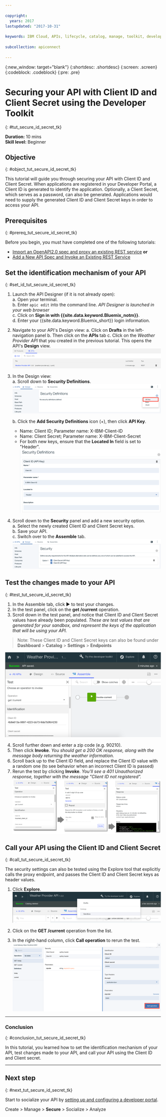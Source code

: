 ```yaml
---

copyright:
  years: 2017
lastupdated: "2017-10-31"

keywords: IBM Cloud, APIs, lifecycle, catalog, manage, toolkit, develop, dev portal, tutorials

subcollection: apiconnect

---
```


{:new_window: target="blank"}
{:shortdesc: .shortdesc}
{:screen: .screen}
{:codeblock: .codeblock}
{:pre: .pre}

# Securing your API with Client ID and Client Secret using the Developer Toolkit
{: #tut_secure_id_secret_tk}

**Duration:** 10 mins  
**Skill level:** Beginner


## Objective
{: #object_tut_secure_id_secret_tk}

This tutorial will guide you through securing your API with Client ID and Client Secret. When applications are registered in your Developer Portal, a Client ID is generated to identify the application. Optionally, a Client Secret, which serves as a password, can also be generated. Applications would need to supply the generated Client ID and Client Secret keys in order to access your API.


## Prerequisites
{: #prereq_tut_secure_id_secret_tk}

Before you begin, you must have completed one of the following tutorials:
- [Import an OpenAPI2.0 spec and proxy an existing REST service](/docs/services/apiconnect/tutorials?topic=apiconnect-tut_rest_landing)
**or**  
- [Add a New API Spec and Invoke an Existing REST Service](/docs/services/apiconnect/tutorials?topic=apiconnect-tut_rest_landing)


## Set the identification mechanism of your API
{: #set_id_tut_secure_id_secret_tk}

1. Launch the API Designer (if it is not already open):  
   a. Open your terminal.  
   b. Enter `apic edit` into the command line. _API Designer is launched in your web browser_    
   c. Click on **Sign in with {{site.data.keyword.Bluemix_notm}}**.  
   d. Enter your {{site.data.keyword.Bluemix_short}} login information.  

2. Navigate to your API's Design view:
    a. Click on **Drafts** in the left-navigation panel 
    b. Then click on the **APIs** tab
    c. Click on the _Weather Provider API_ that you created in the previous tutorial. This opens the API's **Design** view.  
    ![](images/1_goto_drafts_api.png)  

3. In the Design view:  
   a. Scroll down to **Security Definitions**.  
    ![](images/1b.png) 

   b. Click the **Add Security Definitions** icon (+), then click **API Key**.  
      - Name: Client ID; Parameter name: X-IBM-Client-ID  
      - Name: Client Secret; Parameter name: X-IBM-Client-Secret  
      - For both new keys, ensure that the **Located In** field is set to "Header".  
      ![](images/2a.png)    

4. Scroll down to the **Security** panel and add a new security option.  
   a. Select the newly created Client ID and Client Secret keys.  
   b. Save your API.  
   c. Switch over to the **Assemble** tab.  
    ![](images/3a.png) 

## Test the changes made to your API
{: #test_tut_secure_id_secret_tk}

1. In the Assemble tab, click ► to test your changes.
2. In the test panel, click on the **get /current** operation.
3. Scroll down in the test panel, and notice that Client ID and Client Secret values have already been populated. _These are test values that are generated for your sandbox, and represent the keys of the application that will be using your API._  
> Note: These Client ID and Client Secret keys can also be found under  **Dashboard** > **Catalog** > **Settings** > **Endpoints**  

 ![](images/test_api_keys_1.png)

4. Scroll further down and enter a zip code (e.g. 90210). 
5. Then click **Invoke**. _You should get a 200 OK response, along with the message body returning the weather information._  
6. Scroll back up to the Client ID field, and replace the Client ID value with a random one (to see behavior when an incorrect Client ID is passed)  
7. Rerun the test by clicking **Invoke**. _You'll see a 401 Unauthorized response, together with the message "Client ID not registered"._  
  ![](images/test_api_keys_3.png)  
  

## Call your API using the Client ID and Client Secret
{: #call_tut_secure_id_secret_tk}

The security settings can also be tested using the Explore tool that explicitly calls the proxy endpoint, and passes the Client ID and Client Secret keys as header values.


1. Click **Explore**.
    ![](images/explore_1.png)

2. Click on the **GET /current** operation from the list.  

3. In the right-hand column, click **Call operation** to rerun the test.  
    ![](images/4.png)  
    
---

### Conclusion
{: #conclusion_tut_secure_id_secret_tk}

In this tutorial, you learned how to set the identification mechanism of your API, test changes made to your API, and call your API using the Client ID and Client secret. 

---

## Next step
{: #next_tut_secure_id_secret_tk}

Start to socialize your API by [setting up and configuring a developer portal](tut_config_dev_portal.html).

Create > Manage > **Secure** > Socialize > Analyze
